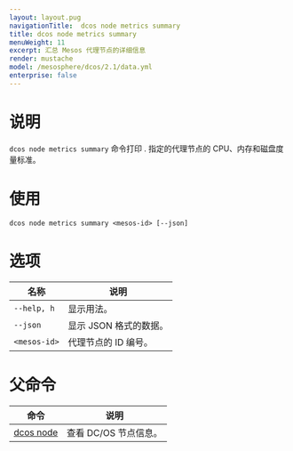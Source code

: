 ```yaml
---
layout: layout.pug
navigationTitle:  dcos node metrics summary
title: dcos node metrics summary
menuWeight: 11
excerpt: 汇总 Mesos 代理节点的详细信息
render: mustache
model: /mesosphere/dcos/2.1/data.yml
enterprise: false
---
```


# 说明

`dcos node metrics summary` 命令打印 <mesos-id>. 指定的代理节点的 CPU、内存和磁盘度量标准。

# 使用

```
dcos node metrics summary <mesos-id> [--json]
```

# 选项

| 名称 | 说明 |
|---------|-------------|
| `--help, h`   | 显示用法。 |
| `--json`   | 显示 JSON 格式的数据。|
| `<mesos-id>` | 代理节点的 ID 编号。 |


# 父命令

| 命令 | 说明 |
|---------|-------------|
| [dcos node](/mesosphere/dcos/cn/2.1/cli/command-reference/dcos-node/) | 查看 DC/OS 节点信息。 |

